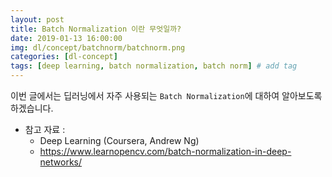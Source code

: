 ```yaml
---
layout: post
title: Batch Normalization 이란 무엇일까?
date: 2019-01-13 16:00:00
img: dl/concept/batchnorm/batchnorm.png
categories: [dl-concept] 
tags: [deep learning, batch normalization, batch norm] # add tag
---
```


이번 글에서는 딥러닝에서 자주 사용되는 `Batch Normalization`에 대하여 알아보도록 하겠습니다.

+ 참고 자료 : 
    + Deep Learning (Coursera, Andrew Ng)
    + https://www.learnopencv.com/batch-normalization-in-deep-networks/
